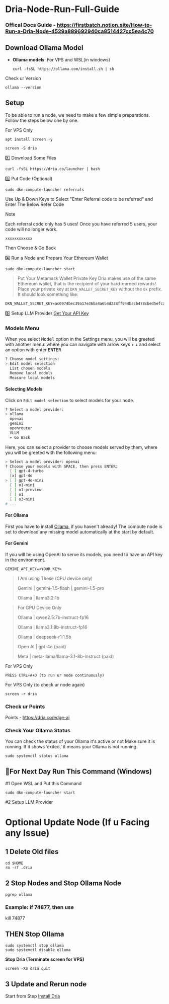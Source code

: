 # Dria-Node-Run-Full-Guide

### Offical Docs Guide - https://firstbatch.notion.site/How-to-Run-a-Dria-Node-4529a889692940ca8514427cc5ea4c70

## Download Ollama Model

- **Ollama models**: For VPS and WSL(in windows)

  ```
  curl -fsSL https://ollama.com/install.sh | sh
  ```
  
 Check ur Version 
  ```
  ollama --version
  ```
  
## Setup

To be able to run a node, we need to make a few simple preparations. Follow the steps below one by one.

For VPS Only
```
apt install screen -y
```
```
screen -S dria
```

1️⃣ Download Some Files
```
curl -fsSL https://dria.co/launcher | bash
```

3️⃣ Put Code (Optional)
```
sudo dkn-compute-launcher referrals
```
Use Up & Down Keys to Select "Enter Referral code to be referred" and Enter The Below Refer Code
> [!NOTE]
>
> Each referral code only has 5 uses! Once you have referred 5 users, your code will no longer work.
```
xxxxxxxxxxxx
```
Then Choose & Go Back

4️⃣ Run a Node and Prepare Your Ethereum Wallet
```
sudo dkn-compute-launcher start
```

> Put Your Metamask Wallet Private Key
> Dria makes use of the same Ethereum wallet, that is the recipient of your hard-earned rewards! Place your private key at `DKN_WALLET_SECRET_KEY` without the `0x` prefix. It should look something like:

```
DKN_WALLET_SECRET_KEY=ac0974bec39a17e36ba4a6b4d238ff944bacb478cbed5efcae784d7bf4f2ff80
```

5️⃣ Setup LLM Provider [Get Your API Key](docs/Top-LLM-Models.md)

### Models Menu

When you select <kbd>Model</kbd> option in the Settings menu, you will be greeted with another menu:
where you can navigate with arrow keys <kbd>↑</kbd> <kbd>↓</kbd> and select an option with enter <kbd>ENTER</kbd>

```py
? Choose model settings:
> Edit model selection
  List chosen models
  Remove local models
  Measure local models
```

#### Selecting Models

Click on `Edit model selection` to select models for your node.

```sh
? Select a model provider:
> ollama
  openai
  gemini
  openrouter
  VLLM
  ← Go Back
```

Here, you can select a provider to choose models served by them, where you will be greeted with the following menu:

```sh
> Select a model provider: openai
? Choose your models with SPACE, then press ENTER:
  [ ] gpt-4-turbo
  [x] gpt-4o
> [ ] gpt-4o-mini
  [ ] o1-mini
  [ ] o1-preview
  [ ] o1
  [ ] o3-mini
# ...
```

#### For Ollama

First you have to install [Ollama](#requirements), if you haven't already! The compute node is set to download any missing model automatically at the start by default.

#### For Gemini

If you will be using OpenAI to serve its models, you need to have an API key in the environment.

```
GEMINI_API_KEY=<YOUR_KEY>
```

> I Am using These (CPU device only)
> 
> Gemini | gemini-1.5-flash | gemini-1.5-pro
> 
> Ollama | llama3.2:1b

> For GPU Device Only
> 
> Ollama | qwen2.5:7b-instruct-fp16
> 
> Ollama | llama3.1:8b-instruct-fp16
> 
> Ollama | deepseek-r1:1.5b
> 
> Open AI | gpt-4o (paid)
> 
> Meta | meta-llama/llama-3.1-8b-instruct (paid)

For VPS Only
```
PRESS CTRL+A+D (to run ur node continuously)
```
For VPS Only (to check ur node again)
```
screen -r dria
```

### Check ur Points

Points - https://dria.co/edge-ai

### Check Your Ollama Status
You can check the status of your Ollama it's active or not
Make sure it is running. If it shows ‘exited,’ it means your Ollama is not running.
```
sudo systemctl status ollama
```

## 🔶For Next Day Run This Command (Windows)

#1 Open WSL and Put this Command 
```
sudo dkn-compute-launcher start
```
#2 Setup LLM Provider


# Optional Update Node (If u Facing any Issue)
## 1 Delete Old files
```
cd $HOME
rm -rf .dria
```

## 2 Stop Nodes and Stop Ollama Node
```
pgrep ollama
```
### Example: if 74877, then use
kill 74877

## THEN Stop Ollama
```
sudo systemctl stop ollama
sudo systemctl disable ollama
```

**Stop Dria (Terminate screen for VPS)**
```console
screen -XS dria quit
```

## 3 Update and Rerun node
Start from Step [Install Dria](https://github.com/somyakantdash/Dria-Node-Run-Full-Guide/)
